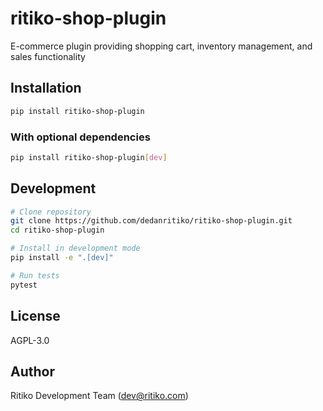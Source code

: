 # ritiko-shop-plugin

E-commerce plugin providing shopping cart, inventory management, and sales functionality

## Installation

```bash
pip install ritiko-shop-plugin
```

### With optional dependencies

```bash
pip install ritiko-shop-plugin[dev]
```

## Development

```bash
# Clone repository
git clone https://github.com/dedanritiko/ritiko-shop-plugin.git
cd ritiko-shop-plugin

# Install in development mode
pip install -e ".[dev]"

# Run tests
pytest
```

## License

AGPL-3.0

## Author

Ritiko Development Team (dev@ritiko.com)
